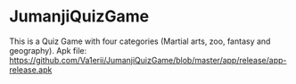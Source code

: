 # JumanjiQuizGame
This is a Quiz Game with four categories (Martial arts, zoo, fantasy and geography).
Apk file:
https://github.com/Va1erii/JumanjiQuizGame/blob/master/app/release/app-release.apk
